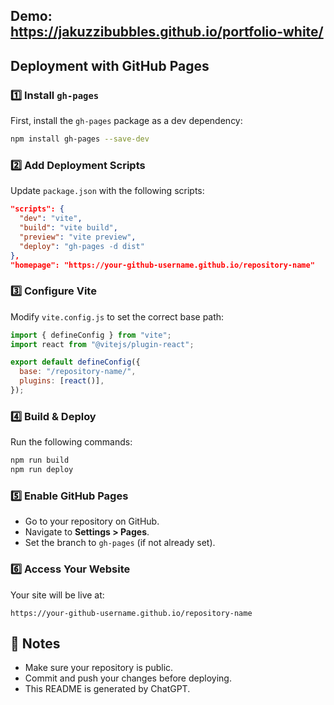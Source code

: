 ## Demo: https://jakuzzibubbles.github.io/portfolio-white/

## Deployment with GitHub Pages

### 1️⃣ Install `gh-pages`
First, install the `gh-pages` package as a dev dependency:

```sh
npm install gh-pages --save-dev
```

### 2️⃣ Add Deployment Scripts
Update `package.json` with the following scripts:

```json
"scripts": {
  "dev": "vite",
  "build": "vite build",
  "preview": "vite preview",
  "deploy": "gh-pages -d dist"
},
"homepage": "https://your-github-username.github.io/repository-name"
```

### 3️⃣ Configure Vite
Modify `vite.config.js` to set the correct base path:

```js
import { defineConfig } from "vite";
import react from "@vitejs/plugin-react";

export default defineConfig({
  base: "/repository-name/",
  plugins: [react()],
});
```

### 4️⃣ Build & Deploy
Run the following commands:

```sh
npm run build
npm run deploy
```

### 5️⃣ Enable GitHub Pages
- Go to your repository on GitHub.
- Navigate to **Settings > Pages**.
- Set the branch to `gh-pages` (if not already set).

### 6️⃣ Access Your Website
Your site will be live at:

```
https://your-github-username.github.io/repository-name
```

## 📌 Notes
- Make sure your repository is public.
- Commit and push your changes before deploying.
- This README is generated by ChatGPT.
